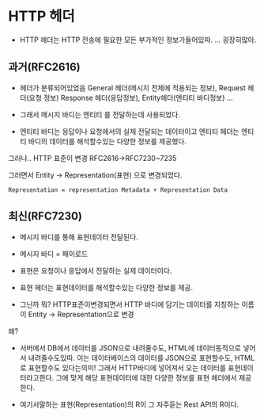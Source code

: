 # HTTP 헤더

- HTTP 헤더는 HTTP 전송에 필요한 모든 부가적인 정보가들어있따. ... 굉장히많아.

## 과거(RFC2616)

- 헤더가 분류되어있었음 General 헤더(메시지 전체에 적용되는 정보), Request 헤더(요청 정보) Response 헤더(응답정보), Entity헤더(엔티티 바디정보) ...

- 그래서 메시지 바디는 엔티티 를 전달하는데 사용되었다.
- 엔티티 바디는 응답이나 요청에서의 실제 전달되는 데이터이고 엔티티 헤더는 엔티티 바디의 데이터를 해석할수있는 다양한 정보를 제공했다.

그러나.. HTTP 표준이 변경 RFC2616->RFC7230~7235

그러면서 Entity -> Representation(표현)
으로 변경되었다.

`Representation = representation Metadata + Representation Data`

## 최신(RFC7230)

- 메시지 바디를 통해 표현데이터 전달된다.
- 메시지 바디 = 페이로드
- 표현은 요청이나 응답에서 전달하는 실제 데이터이다.
- 표현 헤더는 표현데이터를 해석할수있는 다양한 정보를 제공.

- 그닌까 뭐? HTTP표준이변경되면서 HTTP 바디에 담기는 데이터를 지칭하는 이름이 Entity -> Representation으로 변경

왜?

- 서버에서 DB에서 데이터를 JSON으로 내려줄수도, HTML에 데이터동적으로 넣어서 내려줄수도있따. 이는 데이터베이스의 데이터를 JSON으로 표현할수도, HTML로 표현할수도 있다는의미! 그래서 HTTP바디에 넣어져서 오는 데이터를 표현데이터라고한다. 그에 맞게 해당 표현데이터에 대한 다양한 정보를 표현 헤더에서 제공한다.

- 여기서말하는 표현(Representation)의 R이 그 자주듣는 Rest API의 R이다.
